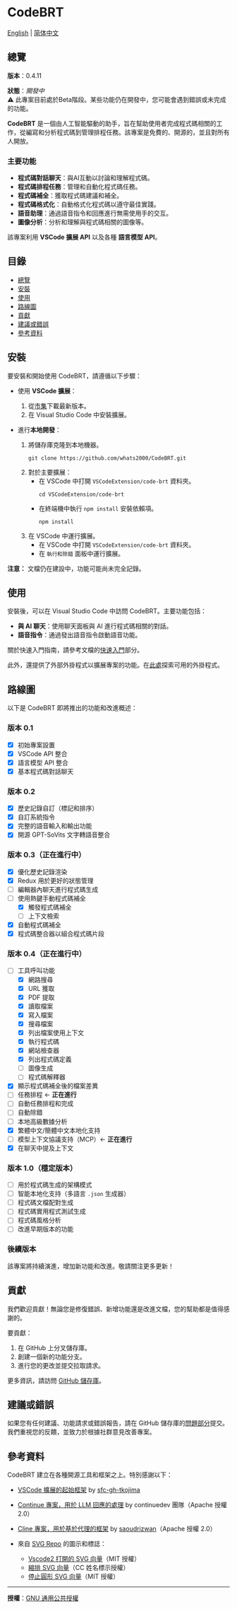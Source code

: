 # CodeBRT

[English](README.md) | [简体中文](README_zh-CN.md)

## 總覽

**版本**：0.4.11

**狀態**：_開發中_  
⚠️ 此專案目前處於Beta階段。某些功能仍在開發中，您可能會遇到錯誤或未完成的功能。

**CodeBRT** 是一個由人工智能驅動的助手，旨在幫助使用者完成程式碼相關的工作，從編寫和分析程式碼到管理排程任務。該專案是免費的、開源的，並且對所有人開放。

### 主要功能

- **程式碼對話聊天**：與AI互動以討論和理解程式碼。
- **程式碼排程任務**：管理和自動化程式碼任務。
- **程式碼補全**：獲取程式碼建議和補全。
- **程式碼格式化**：自動格式化程式碼以遵守最佳實踐。
- **語音助理**：通過語音指令和回應進行無需使用手的交互。
- **圖像分析**：分析和理解與程式碼相關的圖像等。

該專案利用 **VSCode 擴展 API** 以及各種 **語言模型 API**。

## 目錄

- [總覽](#總覽)
- [安裝](#安裝)
- [使用](#使用)
- [路線圖](#路線圖)
- [貢獻](#貢獻)
- [建議或錯誤](#建議或錯誤)
- [參考資料](#參考資料)

## 安裝

要安裝和開始使用 CodeBRT，請遵循以下步驟：

- 使用 **VSCode 擴展**：
    1. 從[市集](https://marketplace.visualstudio.com/items?itemName=whats2000.code-brt)下載最新版本。
    2. 在 Visual Studio Code 中安裝擴展。

- 進行**本地開發**：
    1. 將儲存庫克隆到本地機器。
       ```shell
       git clone https://github.com/whats2000/CodeBRT.git
       ```
    2. 對於主要擴展：
        - 在 VSCode 中打開 `VSCodeExtension/code-brt` 資料夾。
          ```shell
          cd VSCodeExtension/code-brt
          ```
        - 在終端機中執行 `npm install` 安裝依賴項。
          ```shell
          npm install
          ```
    3. 在 VSCode 中運行擴展。
        - 在 VSCode 中打開 `VSCodeExtension/code-brt` 資料夾。
        - 在 `執行和除錯` 面板中運行擴展。

**注意：** 文檔仍在建設中，功能可能尚未完全記錄。

## 使用

安裝後，可以在 Visual Studio Code 中訪問 CodeBRT。主要功能包括：

- **與 AI 聊天**：使用聊天面板與 AI 進行程式碼相關的對話。
- **語音指令**：通過發出語音指令啟動語音功能。

關於快速入門指南，請參考文檔的[快速入門](https://whats2000.github.io/CodeBRT/docs/introduction)部分。

此外，還提供了外部外掛程式以擴展專案的功能。在[此處](https://github.com/whats2000/CodeBRT/tree/main/ExternalPlugIn)探索可用的外掛程式。

## 路線圖

以下是 CodeBRT 即將推出的功能和改進概述：

### 版本 0.1

- [x] 初始專案設置
- [x] VSCode API 整合
- [x] 語言模型 API 整合
- [x] 基本程式碼對話聊天

### 版本 0.2

- [x] 歷史記錄自訂（標記和排序）
- [x] 自訂系統指令
- [x] 完整的語音輸入和輸出功能
- [x] 開源 GPT-SoVits 文字轉語音整合

### 版本 0.3（正在進行中）

- [x] 優化歷史記錄渲染
- [x] Redux 用於更好的狀態管理
- [ ] 編輯器內聊天進行程式碼生成
- [ ] 使用熱鍵手動程式碼補全
    - [x] 觸發程式碼補全
    - [ ] 上下文檢索
- [x] 自動程式碼補全
- [x] 程式碼整合器以組合程式碼片段

### 版本 0.4（正在進行中）

- [ ] 工具呼叫功能
    - [x] 網路搜尋
    - [x] URL 獲取
    - [x] PDF 提取
    - [x] 讀取檔案
    - [x] 寫入檔案
    - [x] 搜尋檔案
    - [x] 列出檔案使用上下文
    - [x] 執行程式碼
    - [x] 網站檢查器
    - [x] 列出程式碼定義
    - [ ] 圖像生成
    - [ ] 程式碼解釋器
- [x] 顯示程式碼補全後的檔案差異
- [ ] 任務排程 <- **正在進行**
- [ ] 自動任務排程和完成
- [ ] 自動除錯
- [ ] 本地高級數據分析
- [x] 繁體中文/簡體中文本地化支持
- [ ] 模型上下文協議支持（MCP）<- **正在進行**
- [x] 在聊天中提及上下文

### 版本 1.0（穩定版本）

- [ ] 用於程式碼生成的架構模式
- [ ] 智能本地化支持（多語言 `.json` 生成器）
- [ ] 程式碼文檔配對生成
- [ ] 程式碼實用程式測試生成
- [ ] 程式碼風格分析
- [ ] 改進早期版本的功能

### 後續版本
該專案將持續演進，增加新功能和改進。敬請關注更多更新！

## 貢獻

我們歡迎貢獻！無論您是修復錯誤、新增功能還是改進文檔，您的幫助都是值得感謝的。

要貢獻：

1. 在 GitHub 上分叉儲存庫。
2. 創建一個新的功能分支。
3. 進行您的更改並提交拉取請求。

更多資訊，請訪問 [GitHub 儲存庫](https://github.com/whats2000/CodeBRT)。

## 建議或錯誤

如果您有任何建議、功能請求或錯誤報告，請在 GitHub 儲存庫的[問題部分](https://github.com/whats2000/CodeBRT/issues)提交。我們重視您的反饋，並致力於根據社群意見改善專案。

## 參考資料

CodeBRT 建立在各種開源工具和框架之上。特別感謝以下：

- [VSCode 擴展的起始框架](https://github.com/sfc-gh-tkojima/vscode-react-webviews) by [sfc-gh-tkojima](https://github.com/sfc-gh-tkojima)
- [Continue 專案，用於 LLM 回應的處理](https://github.com/continuedev/continue/) by continuedev 團隊（Apache 授權 2.0）
- [Cline 專案，用於基於代理的框架](https://github.com/clinebot/cline) by [saoudrizwan](https://github.com/saoudrizwan/)（Apache 授權 2.0）

- 來自 [SVG Repo](https://www.svgrepo.com/) 的圖示和標誌：
    - [Vscode2 打開的 SVG 向量](https://www.svgrepo.com/svg/373400/vscode2-opened)（MIT 授權）
    - [縮排 SVG 向量](https://www.svgrepo.com/svg/532181/indent)（CC 姓名標示授權）
    - [停止圓形 SVG 向量](https://www.svgrepo.com/svg/361332/stop-circle)（MIT 授權）

---

**授權**：[GNU 通用公共授權](https://github.com/whats2000/CodeBRT/blob/main/LICENSE.md)
